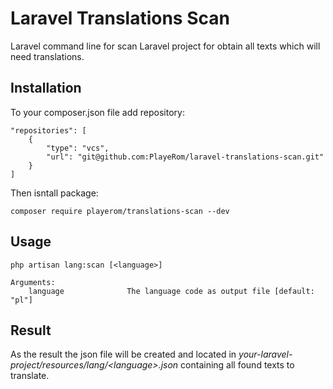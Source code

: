 # Laravel Translations Scan

Laravel command line for scan Laravel project for obtain all texts which will need translations.

## Installation

To your composer.json file add repository:

```
"repositories": [
    {
        "type": "vcs",
        "url": "git@github.com:PlayeRom/laravel-translations-scan.git"
    }
]
```

Then isntall package:

```
composer require playerom/translations-scan --dev
```

## Usage

```
php artisan lang:scan [<language>]

Arguments:
    language              The language code as output file [default: "pl"]
```

## Result

As the result the json file will be created and located in *your-laravel-project/resources/lang/&lt;language&gt;.json* containing all found texts to translate.
